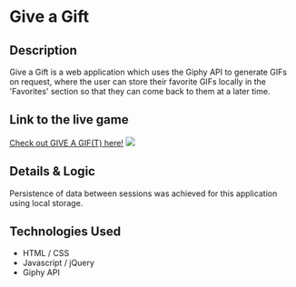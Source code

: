 # Give a Gift

## Description
Give a Gift is a web application which uses the Giphy API to generate GIFs on request, where the user can store their favorite GIFs locally in the 'Favorites' section so that they can come back to them at a later time.


## Link to the live game
[Check out GIVE A GIF(T) here!](https://mpaitgt.github.io/Give-a-Gift/)
![](GIF-final1.gif)

## Details & Logic
Persistence of data between sessions was achieved for this application using local storage.


## Technologies Used
- HTML / CSS
- Javascript / jQuery
- Giphy API
